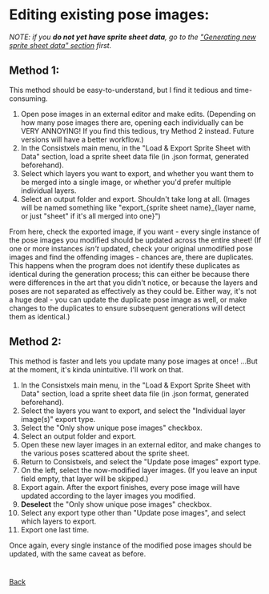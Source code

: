 # Editing existing pose images:

_NOTE: if you **do not yet have sprite sheet data**, go to the ["Generating new sprite sheet data" section](generate_new_sheet_data.md) first._

## Method 1:

This method should be easy-to-understand, but I find it tedious and time-consuming.

1. Open pose images in an external editor and make edits. (Depending on how many pose images there are, opening each individually can be VERY ANNOYING! If you find this tedious, try Method 2 instead. Future versions will have a better workflow.)
2. In the Consistxels main menu, in the "Load & Export Sprite Sheet with Data" section, load a sprite sheet data file (in .json format, generated beforehand).
3. Select which layers you want to export, and whether you want them to be merged into a single image, or whether you'd prefer multiple individual layers.
4. Select an output folder and export. Shouldn't take long at all. (Images will be named something like "export_{sprite sheet name}_{layer name, or just "sheet" if it's all merged into one}")

From here, check the exported image, if you want - every single instance of the pose images you modified should be updated across the entire sheet! (If one or more instances *isn't* updated, check your original unmodified pose images and find the offending images - chances are, there are duplicates. This happens when the program does not identify these duplicates as identical during the generation process; this can either be because there were differences in the art that you didn't notice, or because the layers and poses are not separated as effectively as they could be. Either way, it's not a huge deal - you can update the duplicate pose image as well, or make changes to the duplicates to ensure subsequent generations will detect them as identical.)

## Method 2:

This method is faster and lets you update many pose images at once! ...But at the moment, it's kinda unintuitive. I'll work on that.

1. In the Consistxels main menu, in the "Load & Export Sprite Sheet with Data" section, load a sprite sheet data file (in .json format, generated beforehand).
2. Select the layers you want to export, and select the "Individual layer image(s)" export type.
3. Select the "Only show unique pose images" checkbox.
4. Select an output folder and export.
5. Open these new layer images in an external editor, and make changes to the various poses scattered about the sprite sheet.
6. Return to Consistxels, and select the "Update pose images" export type.
7. On the left, select the now-modified layer images. (If you leave an input field empty, that layer will be skipped.)
8. Export again. After the export finishes, every pose image will have updated according to the layer images you modified.
9. **Deselect** the "Only show unique pose images" checkbox.
10. Select any export type other than "Update pose images", and select which layers to export.
11. Export one last time.

Once again, every single instance of the modified pose images should be updated, with the same caveat as before.

#
[Back](tutorial_intro.md)